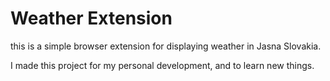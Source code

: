# Weather Extension

this is a simple browser extension for displaying weather in Jasna Slovakia. 

I made this project for my personal development, and to learn new things.
